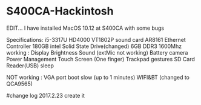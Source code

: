 # S400CA-Hackintosh
EDIT...
I have installed MacOS 10.12 at S400CA with some bugs

Specifications:
 i5-3317U
 HD4000
 VT1802P sound card
 AR8161 Ethernet Controller
 180GB intel Solid State Drive(changed)
 6GB DDR3 1600Mhz
working :
Display Brightness
Sound (extMic not working)
Battery
camera
Power Management
Touch Screen (One finger)
Trackpad gestures
SD Card Reader(USB)
sleep

NOT working :
 VGA port
 boot slow (up to 1 minutes) 
 WIFI&BT (changed to QCA9565)
 
#change log
2017.2.23  create it

